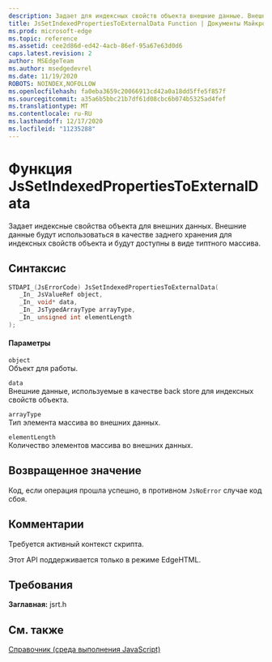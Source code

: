 ```yaml
---
description: Задает для индексных свойств объекта внешние данные. Внешние данные будут использоваться в качестве заднего хранения для индексных свойств объекта и будут доступны в виде типтного массива.
title: JsSetIndexedPropertiesToExternalData Function | Документы Майкрософт
ms.prod: microsoft-edge
ms.topic: reference
ms.assetid: cee2d86d-ed42-4acb-86ef-95a67e63d0d6
caps.latest.revision: 2
author: MSEdgeTeam
ms.author: msedgedevrel
ms.date: 11/19/2020
ROBOTS: NOINDEX,NOFOLLOW
ms.openlocfilehash: fa0eba3659c20066913cd42a0a18dd5ffe5f857f
ms.sourcegitcommit: a35a6b5bbc21b7df61d08cbc6b074b5325ad4fef
ms.translationtype: MT
ms.contentlocale: ru-RU
ms.lasthandoff: 12/17/2020
ms.locfileid: "11235288"
---
```

# Функция JsSetIndexedPropertiesToExternalData

Задает индексные свойства объекта для внешних данных. Внешние данные будут использоваться в качестве заднего хранения для индексных свойств объекта и будут доступны в виде типтного массива.  
  
## Синтаксис  
  
```cpp  
STDAPI_(JsErrorCode) JsSetIndexedPropertiesToExternalData(  
   _In_ JsValueRef object,  
   _In_ void* data,  
   _In_ JsTypedArrayType arrayType,  
   _In_ unsigned int elementLength  
);  
```  
  
#### Параметры  
 `object`  
 Объект для работы.  
  
 `data`  
 Внешние данные, используемые в качестве back store для индексных свойств объекта.  
  
 `arrayType`  
 Тип элемента массива во внешних данных.  
  
 `elementLength`  
 Количество элементов массива во внешних данных.  
  
## Возвращенное значение  
 Код, если операция прошла успешно, в противном `JsNoError` случае код сбоя.  
  
## Комментарии  
 Требуется активный контекст скрипта.  
  
 Этот API поддерживается только в режиме EdgeHTML.  
  
## Требования  
 **Заглавная:** jsrt.h  
  
## См. также  
 [Справочник (среда выполнения JavaScript)](../chakra-hosting/reference-javascript-runtime.md)
